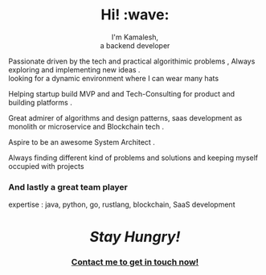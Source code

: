 <h1 align='center'> Hi! :wave:</h1>
<p align='center'>
I'm Kamalesh,
  <br>a backend developer
 </p>
<p> Passionate driven by the tech and practical algorithimic problems , Always exploring and implementing new ideas .
    <br> looking for a dynamic environment where I can wear many hats 
</p>
<p>
 
</p>
<p> 
 Helping startup build MVP and and Tech-Consulting for product and building platforms . </br>

Great admirer of algorithms and design patterns, saas development as monolith or microservice and Blockchain tech .

Aspire to be an awesome System Architect .

Always finding different kind of problems and solutions and keeping myself occupied with projects 
<h3>And lastly a great team player</h3>

expertise : java, python, go, rustlang, blockchain, SaaS development 
</p>
<h1 align='center'><i>Stay Hungry!</i></h1>
<h3 align='center'><a href="https://www.linkedin.com/in/kamalesh-pati-j97/">Contact me to get in touch now!</a></h3>
